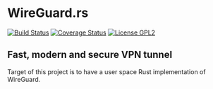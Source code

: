 # WireGuard.rs
[![Build Status](https://travis-ci.org/WireGuard/wireguard-rs.svg)](https://travis-ci.org/WireGuard/wireguard-rs) [![Coverage Status](https://coveralls.io/repos/github/WireGuard/wireguard-rs/badge.svg)](https://coveralls.io/github/WireGuard/wireguard-rs?branch=master) [![License GPL2](https://img.shields.io/badge/license-GPL_2-blue.svg)](https://github.com/WireGuard/wireguard-rs/blob/master/LICENSE)
## Fast, modern and secure VPN tunnel
Target of this project is to have a user space Rust implementation of WireGuard.
